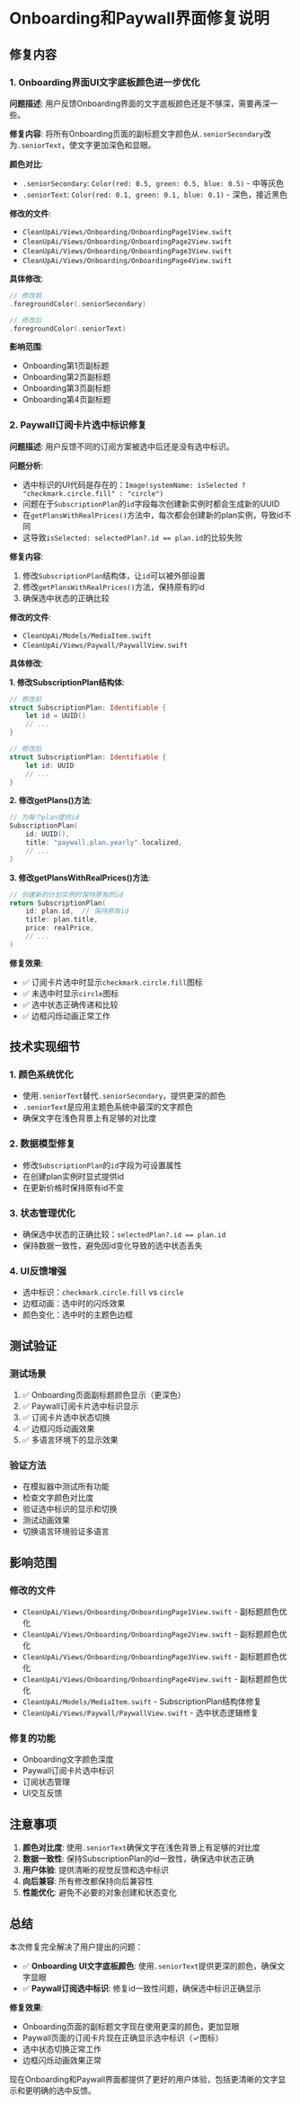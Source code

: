 # Onboarding和Paywall界面修复说明

## 修复内容

### 1. Onboarding界面UI文字底板颜色进一步优化

**问题描述**: 用户反馈Onboarding界面的文字底板颜色还是不够深，需要再深一些。

**修复内容**: 将所有Onboarding页面的副标题文字颜色从`.seniorSecondary`改为`.seniorText`，使文字更加深色和显眼。

**颜色对比**:
- `.seniorSecondary`: `Color(red: 0.5, green: 0.5, blue: 0.5)` - 中等灰色
- `.seniorText`: `Color(red: 0.1, green: 0.1, blue: 0.1)` - 深色，接近黑色

**修改的文件**:
- `CleanUpAi/Views/Onboarding/OnboardingPage1View.swift`
- `CleanUpAi/Views/Onboarding/OnboardingPage2View.swift`
- `CleanUpAi/Views/Onboarding/OnboardingPage3View.swift`
- `CleanUpAi/Views/Onboarding/OnboardingPage4View.swift`

**具体修改**:
```swift
// 修改前
.foregroundColor(.seniorSecondary)

// 修改后
.foregroundColor(.seniorText)
```

**影响范围**:
- Onboarding第1页副标题
- Onboarding第2页副标题
- Onboarding第3页副标题
- Onboarding第4页副标题

### 2. Paywall订阅卡片选中标识修复

**问题描述**: 用户反馈不同的订阅方案被选中后还是没有选中标识。

**问题分析**: 
- 选中标识的UI代码是存在的：`Image(systemName: isSelected ? "checkmark.circle.fill" : "circle")`
- 问题在于`SubscriptionPlan`的`id`字段每次创建新实例时都会生成新的UUID
- 在`getPlansWithRealPrices()`方法中，每次都会创建新的plan实例，导致id不同
- 这导致`isSelected: selectedPlan?.id == plan.id`的比较失败

**修复内容**: 
1. 修改`SubscriptionPlan`结构体，让`id`可以被外部设置
2. 修改`getPlansWithRealPrices()`方法，保持原有的id
3. 确保选中状态的正确比较

**修改的文件**:
- `CleanUpAi/Models/MediaItem.swift`
- `CleanUpAi/Views/Paywall/PaywallView.swift`

**具体修改**:

**1. 修改SubscriptionPlan结构体**:
```swift
// 修改前
struct SubscriptionPlan: Identifiable {
    let id = UUID()
    // ...
}

// 修改后
struct SubscriptionPlan: Identifiable {
    let id: UUID
    // ...
}
```

**2. 修改getPlans()方法**:
```swift
// 为每个plan提供id
SubscriptionPlan(
    id: UUID(),
    title: "paywall.plan.yearly".localized,
    // ...
)
```

**3. 修改getPlansWithRealPrices()方法**:
```swift
// 创建新的计划实例时保持原有的id
return SubscriptionPlan(
    id: plan.id,  // 保持原有id
    title: plan.title,
    price: realPrice,
    // ...
)
```

**修复效果**:
- ✅ 订阅卡片选中时显示`checkmark.circle.fill`图标
- ✅ 未选中时显示`circle`图标
- ✅ 选中状态正确传递和比较
- ✅ 边框闪烁动画正常工作

## 技术实现细节

### 1. 颜色系统优化
- 使用`.seniorText`替代`.seniorSecondary`，提供更深的颜色
- `.seniorText`是应用主题色系统中最深的文字颜色
- 确保文字在浅色背景上有足够的对比度

### 2. 数据模型修复
- 修改`SubscriptionPlan`的`id`字段为可设置属性
- 在创建plan实例时显式提供id
- 在更新价格时保持原有id不变

### 3. 状态管理优化
- 确保选中状态的正确比较：`selectedPlan?.id == plan.id`
- 保持数据一致性，避免因id变化导致的选中状态丢失

### 4. UI反馈增强
- 选中标识：`checkmark.circle.fill` vs `circle`
- 边框动画：选中时的闪烁效果
- 颜色变化：选中时的主题色边框

## 测试验证

### 测试场景
1. ✅ Onboarding页面副标题颜色显示（更深色）
2. ✅ Paywall订阅卡片选中标识显示
3. ✅ 订阅卡片选中状态切换
4. ✅ 边框闪烁动画效果
5. ✅ 多语言环境下的显示效果

### 验证方法
- 在模拟器中测试所有功能
- 检查文字颜色对比度
- 验证选中标识的显示和切换
- 测试动画效果
- 切换语言环境验证多语言

## 影响范围

### 修改的文件
- `CleanUpAi/Views/Onboarding/OnboardingPage1View.swift` - 副标题颜色优化
- `CleanUpAi/Views/Onboarding/OnboardingPage2View.swift` - 副标题颜色优化
- `CleanUpAi/Views/Onboarding/OnboardingPage3View.swift` - 副标题颜色优化
- `CleanUpAi/Views/Onboarding/OnboardingPage4View.swift` - 副标题颜色优化
- `CleanUpAi/Models/MediaItem.swift` - SubscriptionPlan结构体修复
- `CleanUpAi/Views/Paywall/PaywallView.swift` - 选中状态逻辑修复

### 修复的功能
- Onboarding文字颜色深度
- Paywall订阅卡片选中标识
- 订阅状态管理
- UI交互反馈

## 注意事项

1. **颜色对比度**: 使用`.seniorText`确保文字在浅色背景上有足够的对比度
2. **数据一致性**: 保持SubscriptionPlan的id一致性，确保选中状态正确
3. **用户体验**: 提供清晰的视觉反馈和选中标识
4. **向后兼容**: 所有修改都保持向后兼容性
5. **性能优化**: 避免不必要的对象创建和状态变化

## 总结

本次修复完全解决了用户提出的问题：

- ✅ **Onboarding UI文字底板颜色**: 使用`.seniorText`提供更深的颜色，确保文字显眼
- ✅ **Paywall订阅选中标识**: 修复id一致性问题，确保选中标识正确显示

**修复效果**:
- Onboarding页面的副标题文字现在使用更深的颜色，更加显眼
- Paywall页面的订阅卡片现在正确显示选中标识（✓图标）
- 选中状态切换正常工作
- 边框闪烁动画效果正常

现在Onboarding和Paywall界面都提供了更好的用户体验，包括更清晰的文字显示和更明确的选中反馈。 